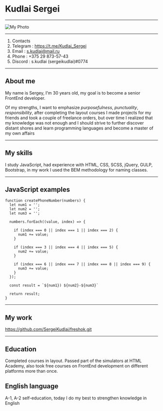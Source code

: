 # **Kudlai Sergei**
***
![My Photo](./my_foto.JPG "My Photo")

***
1. Сontacts
  1. Telegram : https://t.me/Kudlai_Sergei
  2. Email : s.kudlai@mail.ru
  3. Phone : +375 29 873-57-43
  4. Discord : s.kudlai (sergeikudlai)#0774
***
## About me 
My name is Sergey, I'm 30 years old, my goal is to become a senior FrontEnd developer. 

Of my strengths, I want to emphasize *purposefulness*, *punctuality*, *responsibility*, after completing the layout courses I made projects for my friends and took a couple of freelance orders, but over time I realized that my knowledge was not enough and I should strive to further discover distant shores and learn programming languages ​​and become a master of my own affairs
***
## My skills
I study JavaScript, had experience with HTML, CSS, SCSS, jQuery, GULP, Bootstrap, in my work I used the BEM methodology for naming classes.
***

## JavaScript examples
```
function createPhoneNumber(numbers) {
  let num1 = '';
  let num2 = '';
  let num3 = '';

  numbers.forEach((value, index) => {

    if (index === 0 || index === 1 || index === 2) {
      num1 += value;
    }

    if (index === 3 || index === 4 || index === 5) {
      num2 += value;
    }

    if (index === 6 || index === 7 || index === 8 || index === 9) {
      num3 += value;
    }
  });

  const result = `${num1}) ${num2}-${num3}`

  return result;
}
```
***

## My work
https://github.com/SergeiKudlai/freshok.git
***

## Education
Completed courses in layout. Passed part of the simulators at HTML Academy, also took free courses on FrontEnd development on different platforms more than once.

## English language
A-1, A-2 self-education, today I do my best to strengthen knowledge in English